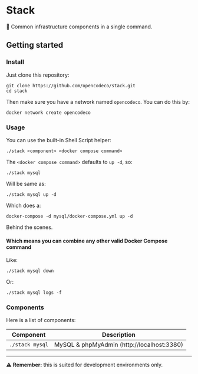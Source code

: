 # Stack

🧱 Common infrastructure components in a single command.

## Getting started

### Install

Just clone this repository:
```shell
git clone https://github.com/opencodeco/stack.git
cd stack
```

Then make sure you have a network named `opencodeco`. You can do this by:
```shell
docker network create opencodeco
```

### Usage
You can use the built-in Shell Script helper:
```shell
./stack <component> <docker compose command>
```

The `<docker compose command>` defaults to `up -d`, so:
```shell
./stack mysql
```
Will be same as:
```shell
./stack mysql up -d
```
Which does a:
```shell
docker-compose -d mysql/docker-compose.yml up -d
```
Behind the scenes.

#### Which means you can combine any other valid Docker Compose command

Like:
```shell
./stack mysql down
```

Or:
```shell
./stack mysql logs -f
```

### Components
Here is a list of components:

| Component | Description |
| --- | --- |
| `./stack mysql`| MySQL & phpMyAdmin (http://localhost:3380) |

---

⚠️ **Remember:** this is suited for development environments only.

